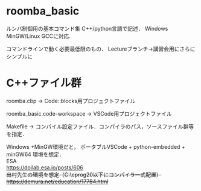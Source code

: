 # roomba_basic
ルンバ制御用の基本コマンド集
C++/python言語で記述．
Windows MinGW/Linux GCCに対応.

コマンドラインで動く必要最低限のもの．
Lectureブランチ→講習会用にさらにシンプルに

# C++ファイル群
roomba.cbp → Code::blocks用プロジェクトファイル

roomba_basic.code-workspace → VSCode用プロジェクトファイル

Makefile → コンパイル設定ファイル．コンパイラのパス，ソースファイル群等を指定．

Windows +MinGW環境だと，
ポータブルVSCode + python-embedded + minGW64 環境を想定．<br>
ESA <br>
https://doilab.esa.io/posts/606
<br>
<s>出村先生の環境を想定（C:\cprog20以下にコンパイラ一式配置）
https://demura.net/education/17784.html
</s>

